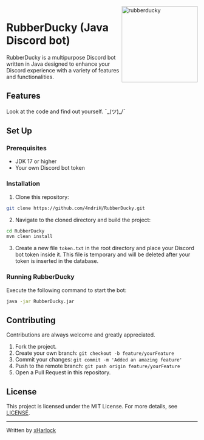 <img align="right" src="https://cdn.discordapp.com/avatars/817846061347242026/f15aa5c506f81ddfa5004db915a1c50d.png?size=1024" width="200" alt="rubberducky">

# RubberDucky (Java Discord bot)

RubberDucky is a multipurpose Discord bot written in Java designed to enhance your Discord experience with a variety of features and functionalities.

## Features
Look at the code and find out yourself. ¯\_(ツ)_/¯
## Set Up

### Prerequisites

* JDK 17 or higher
* Your own Discord bot token

### Installation

1. Clone this repository:
```bash
git clone https://github.com/4ndriH/RubberDucky.git
```

2. Navigate to the cloned directory and build the project:
```bash
cd RubberDucky
mvn clean install 
```

3. Create a new file `token.txt` in the root directory and place your Discord bot token inside it. This file is temporary and will be deleted after your token is inserted in the database.

### Running RubberDucky

Execute the following command to start the bot:
```bash
java -jar RubberDucky.jar
```

## Contributing

Contributions are always welcome and greatly appreciated.

1. Fork the project.
2. Create your own branch: `git checkout -b feature/yourFeature`
3. Commit your changes: `git commit -m 'Added an amazing feature'`
4. Push to the remote branch: `git push origin feature/yourFeature`
5. Open a Pull Request in this repository.

## License

This project is licensed under the MIT License. For more details, see [LICENSE](LICENSE).

---
Written by [xHarlock](https://github.com/xHarlock)